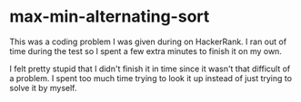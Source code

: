 # max-min-alternating-sort
This was a coding problem I was given during on HackerRank. I ran out of time during the test so I spent a few extra minutes to finish it on my own. 

I felt pretty stupid that I didn't finish it in time since it wasn't that difficult of a problem. I spent too much time trying to look it up instead of just trying to solve it by myself. 
